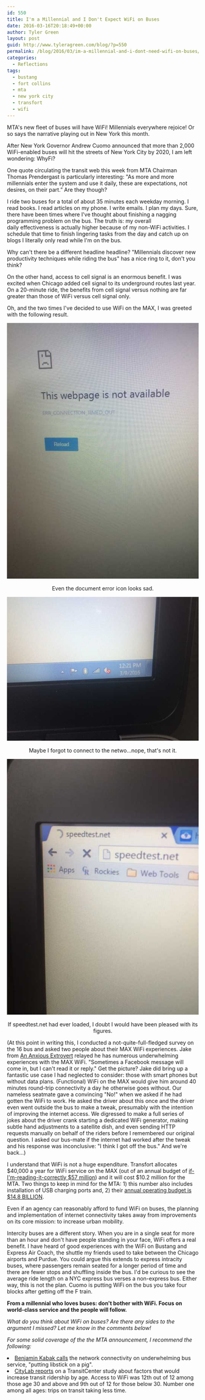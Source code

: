 ```yaml
---
id: 550
title: I'm a Millennial and I Don't Expect WiFi on Buses
date: 2016-03-16T20:18:49+00:00
author: Tyler Green
layout: post
guid: http://www.tyleragreen.com/blog/?p=550
permalink: /blog/2016/03/im-a-millennial-and-i-dont-need-wifi-on-buses/
categories:
  - Reflections
tags:
  - bustang
  - fort collins
  - mta
  - new york city
  - transfort
  - wifi
---
```

MTA's new fleet of buses will have WiFi! Millennials everywhere rejoice! Or so says the narrative playing out in New York this month.

After New York Governor Andrew Cuomo announced that more than 2,000 WiFi-enabled buses will hit the streets of New York City by 2020, I am left wondering: WhyFi?

One quote circulating the transit web this week from MTA Chairman Thomas Prendergast is particularly interesting: "As more and more millennials enter the system and use it daily, these are expectations, not desires, on their part.” Are they though?

I ride two buses for a total of about 35 minutes each weekday morning. I read books. I read articles on my phone. I write emails. I plan my days. Sure, there have been times where I've thought about finishing a nagging programming problem on the bus. The truth is: my overall daily effectiveness is actually higher because of my non-WiFi activities. I schedule that time to finish lingering tasks from the day and catch up on blogs I literally only read while I'm on the bus.

Why can't there be a different headline headline? "Millennials discover new productivity techniques while riding the bus" has a nice ring to it, don't you think?

On the other hand, access to cell signal is an enormous benefit. I was excited when Chicago added cell signal to its underground routes last year. On a 20-minute ride, the benefits from cell signal versus nothing are far greater than those of WiFi versus cell signal only.

Oh, and the two times I've decided to use WiFi on the MAX, I was greeted with the following result.

<div style="text-align:center">
  <img src="/assets/img/2016-03-16/wifi003.jpg" alt="Bad experiences with WiFi on buses" />
  
  <p class="wp-caption-text">
    Even the document error icon looks sad.
  </p>
</div>

<div style="text-align:center">
  <img src="/assets/img/2016-03-16/wifi002.jpg" alt="Bad experiences with WiFi on buses" />
  
  <p class="wp-caption-text">
    Maybe I forgot to connect to the netwo&#8230;nope, that's not it.
  </p>
</div>

<div style="text-align:center">
  <img src="/assets/img/2016-03-16/wifi001.jpg" alt="Bad experiences with WiFi on buses" />
  
  <p class="wp-caption-text">
    If speedtest.net had ever loaded, I doubt I would have been pleased with its figures.
  </p>
</div>

(At this point in writing this, I conducted a not-quite-full-fledged survey on the 16 bus and asked two people about their MAX WiFi experiences. Jake from <a href="https://ananxiousextrovert.wordpress.com/" target="_blank">An Anxious Extrovert</a> relayed he has numerous underwhelming experiences with the MAX WiFi. "Sometimes a Facebook message will come in, but I can't read it or reply." Get the picture? Jake did bring up a fantastic use case I had neglected to consider: those with smart phones but without data plans. (Functional) WiFi on the MAX would give him around 40 minutes round-trip connectivity a day he otherwise goes without. Our nameless seatmate gave a convincing "No!" when we asked if he had gotten the WiFi to work. He asked the driver about this once and the driver even went outside the bus to make a tweak, presumably with the intention of improving the internet access. We digressed to make a full series of jokes about the driver crank starting a dedicated WiFi generator, making subtle hand adjustments to a satellite dish, and even sending HTTP requests manually on behalf of the riders before I remembered our original question. I asked our bus-mate if the internet had worked after the tweak and his response was inconclusive: "I think I got off the bus." And we're back&#8230;)

I understand that WiFi is not a huge expenditure. Transfort allocates $40,000 a year for WiFi service on the MAX (out of an annual budget of <a href="http://www.fcgov.com/citymanager/pdf/city-manager-recommended-budget-2015-2016-web-1.pdf" target="_blank">if-I'm-reading-it-correctly $57 million</a>) and it will cost $10.2 million for the MTA. Two things to keep in mind for the MTA: 1) this number also includes installation of USB charging ports and, 2) their <a href="http://www.citylab.com/commute/2016/03/new-york-is-getting-fancy-new-buses-because-millennials/473241/" target="_blank">annual operating budget is $14.8 BILLION</a>.

Even if an agency can reasonably afford to fund WiFi on buses, the planning and implementation of internet connectivity takes away from improvements on its core mission: to increase urban mobility.

Intercity buses are a different story. When you are in a single seat for more than an hour and don't have people standing in your face, WiFi offers a real benefit. I have heard of good experiences with the WiFi on Bustang and Express Air Coach, the shuttle my friends used to take between the Chicago airports and Purdue. You could argue this extends to express intracity buses, where passengers remain seated for a longer period of time and there are fewer stops and shuffling inside the bus. I'd be curious to see the average ride length on a NYC express bus verses a non-express bus. Either way, this is not the plan. Cuomo is putting WiFi on the bus you take four blocks after getting off the F train.

**From a millennial who loves buses: don't bother with WiFi. Focus on world-class service and the people will follow.**

_What do you think about WiFi on buses? Are there any sides to the argument I missed? Let me know in the comments below!_

_For some solid coverage of the the MTA announcement, I recommend the following:_

<li>
  <a href="http://secondavenuesagas.com/2016/03/09/16160/" target="_blank">Benjamin Kabak calls</a> the network connectivity on underwhelming bus service, "putting libstick on a pig".
</li>
<li>
  <a href="http://www.citylab.com/commute/2016/03/new-york-is-getting-fancy-new-buses-because-millennials/473241/" target="_blank">CityLab reports</a> on a TransitCenter study about factors that would increase transit ridership by age. Access to WiFi was 12th out of 12 among those age 30 and above and 9th out of 12 for those below 30. Number one among all ages: trips on transit taking less time.
</li>
